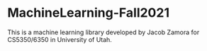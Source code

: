 # MachineLearning-Fall2021
This is a machine learning library developed by Jacob Zamora for CS5350/6350 in University of Utah. 
